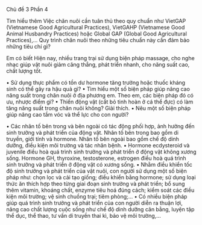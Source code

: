 Chủ đề 3
Phần 4

Tìm hiểu thêm
Việc chăn nuôi cần tuân thủ theo quy chuẩn như VietGAP (Vietnamese Good Agricultural Practices), VietGAHP (Vietnamese Good Animal Husbandry Practices) hoặc Global GAP (Global Good Agricultural Practices),... Quy trình chăn nuôi theo những tiêu chuẩn này cần đảm bảo những tiêu chí gì?

Em có biết
Hiện nay, nhiều trang trại sử dụng biện pháp massage, cho nghe nhạc giúp vật nuôi giảm căng thẳng, phát triển nhanh, cho năng suất cao, chất lượng tốt.

• Sử dụng thực phẩm có tồn dư hormone tăng trưởng hoặc thuốc kháng sinh có thể gây ra hậu quả gì?
• Tìm hiểu một số biện pháp giúp nâng cao năng suất trong chăn nuôi ở địa phương em. Theo em, các biện pháp đó có ưu, nhược điểm gì?
• Thiến động vật (cắt bỏ tinh hoàn ở cá thể đực) có làm tăng năng suất trong chăn nuôi không? Giải thích.
• Nêu một số biện pháp giúp nâng cao tầm vóc và thể lực cho con người?

• Các nhân tố bên trong và bên ngoài có tác động phối hợp, ảnh hưởng đến sinh trưởng và phát triển của động vật. Nhân tố bên trong bao gồm di truyền, giới tính và hormone. Nhân tố bên ngoài bao gồm chế độ dinh dưỡng, điều kiện môi trường và tác nhân bệnh.
• Hormone ecdysteroid và juvenile điều hoà quá trình sinh trưởng và phát triển ở động vật không xương sống. Hormone GH, thyroxine, testosterone, estrogen điều hoà quá trình sinh trưởng và phát triển ở động vật có xương sống.
• Nhằm điều khiển tốc độ sinh trưởng và phát triển của vật nuôi, con người sử dụng một số biện pháp như: chọn lọc và cải tạo giống; điều khiển bằng hormone; sử dụng loại thức ăn thích hợp theo từng giai đoạn sinh trưởng và phát triển; bổ sung thêm vitamin, khoáng chất, enzyme tiêu hoá đúng cách; kiểm soát các điều kiện môi trường; vệ sinh chuồng trại; tiêm phòng;...
• Có nhiều biện pháp giúp quá trình sinh trưởng và phát triển của con người diễn ra thuận lợi, nâng cao chất lượng cuộc sống như chế độ dinh dưỡng cân bằng, luyện tập thể dục, thể thao, tư vấn di truyền thai kì, bảo vệ môi trường,...
